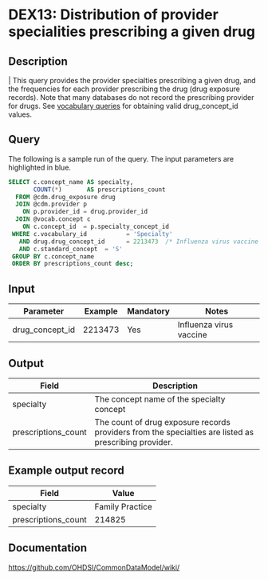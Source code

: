 <!---
Group:drug exposure
Name:DEX13 Distribution of provider specialities prescribing a given drug
Author:Patrick Ryan
CDM Version: 5.3
-->

# DEX13: Distribution of provider specialities prescribing a given drug

## Description
| This query provides the provider specialties prescribing a given drug, and the frequencies for each provider prescribing the drug (drug exposure records). Note that many databases do not record the prescribing provider for drugs. See  [vocabulary queries](http://vocabqueries.omop.org/drug-queries) for obtaining valid drug_concept_id values.

## Query
The following is a sample run of the query. The input parameters are highlighted in  blue.

```sql
SELECT c.concept_name AS specialty,
       COUNT(*)       AS prescriptions_count
  FROM @cdm.drug_exposure drug
  JOIN @cdm.provider p
    ON p.provider_id = drug.provider_id
  JOIN @vocab.concept c
    ON c.concept_id  = p.specialty_concept_id
 WHERE c.vocabulary_id           = 'Specialty'
   AND drug.drug_concept_id      = 2213473  /* Influenza virus vaccine */
   AND c.standard_concept  = 'S'
 GROUP BY c.concept_name
 ORDER BY prescriptions_count desc;
```

## Input

|  Parameter |  Example |  Mandatory |  Notes |
| --- | --- | --- | --- |
| drug_concept_id | 2213473 | Yes | Influenza virus vaccine |

## Output

|  Field |  Description |
| --- | --- |
| specialty | The concept name of the specialty concept |
| prescriptions_count | The count of drug exposure records providers from the specialties are listed as prescribing provider. |

## Example output record

|  Field |  Value |
| --- | --- |
| specialty |  Family Practice |
| prescriptions_count |  214825 |

## Documentation
https://github.com/OHDSI/CommonDataModel/wiki/

